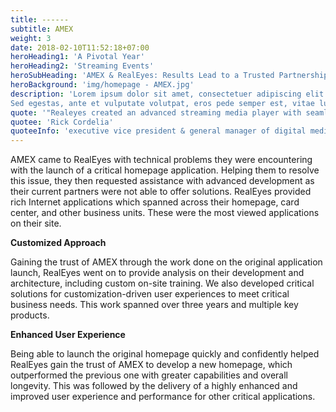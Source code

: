 ```yaml
---
title: ------
subtitle: AMEX
weight: 3
date: 2018-02-10T11:52:18+07:00
heroHeading1: 'A Pivotal Year'
heroHeading2: 'Streaming Events'
heroSubHeading: 'AMEX & RealEyes: Results Lead to a Trusted Partnership'
heroBackground: 'img/homepage - AMEX.jpg'
description: 'Lorem ipsum dolor sit amet, consectetuer adipiscing elit. Phasellus hendrerit. Pellentesque aliquet nibh nec urna. In nisi neque, aliquet vel, dapibus id, mattis vel, nisi. Sed pretium, ligula sollicitudin laoreet viverra, tortor libero sodales leo, eget blandit nunc tortor eu nibh. Nullam mollis. Ut justo. Suspendisse potenti.
Sed egestas, ante et vulputate volutpat, eros pede semper est, vitae luctus metus libero eu augue. Morbi purus libero, faucibus adipiscing, commodo quis, gravida id, est. Sed lectus. Praesent elementum hendrerit tortor. Sed semper lorem at felis. Vestibulum volutpat, lacus a ultrices sagittis, mi neque euismod dui, eu pulvinar nunc sapien ornare nisl. Phasellus pede arcu, dapibus eu, fermentum et, dapibus sed, urna.'
quote: '"Realeyes created an advanced streaming media player with seamless clientside ad stitching for desktop and mobile web, worked as a trusted and valued partner to determine the best format and test multiple levels of redundancy, failover architecture and delivery."'
quotee: 'Rick Cordelia'
quoteeInfo: 'executive vice president & general manager of digital media, NBC Sports Group'
---
```


AMEX came to RealEyes with technical problems they were encountering with the launch of a critical homepage application. Helping them to resolve this issue, they then requested assistance with advanced development as their current partners were not able to offer solutions. RealEyes provided rich Internet applications which spanned across their homepage, card center, and other business units. These were the most viewed applications on their site. 

**Customized Approach**

Gaining the trust of AMEX through the work done on the original application launch, RealEyes went on to provide analysis on their development and architecture, including custom on-site training. We also developed critical solutions for customization-driven user experiences to meet critical business needs. This work spanned over three years and multiple key products. 

**Enhanced User Experience**

Being able to launch the original homepage quickly and confidently helped RealEyes gain the trust of AMEX to develop a new homepage, which outperformed the previous one with greater capabilities and overall longevity. This was followed by the delivery of a highly enhanced and improved user experience and performance for other critical applications. 
